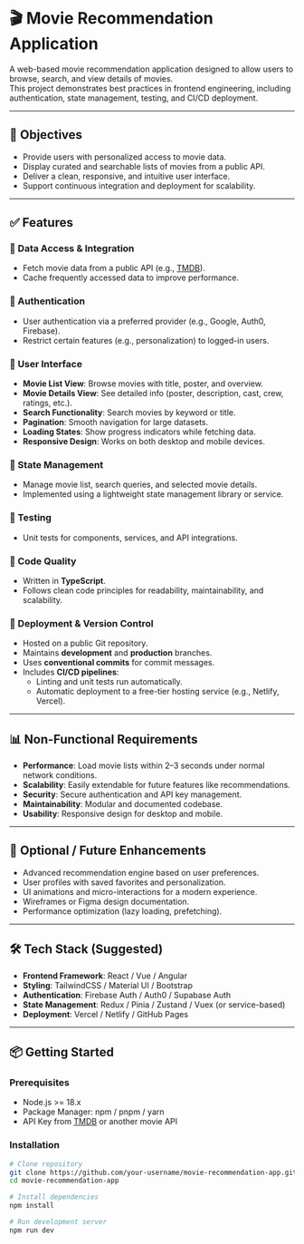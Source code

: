 # 🎬 Movie Recommendation Application  

A web-based movie recommendation application designed to allow users to browse, search, and view details of movies.  
This project demonstrates best practices in frontend engineering, including authentication, state management, testing, and CI/CD deployment.  

---

## 📌 Objectives  
- Provide users with personalized access to movie data.  
- Display curated and searchable lists of movies from a public API.  
- Deliver a clean, responsive, and intuitive user interface.  
- Support continuous integration and deployment for scalability.  

---

## ✅ Features  

### 🔹 Data Access & Integration  
- Fetch movie data from a public API (e.g., [TMDB](https://www.themoviedb.org/)).  
- Cache frequently accessed data to improve performance.  

### 🔹 Authentication  
- User authentication via a preferred provider (e.g., Google, Auth0, Firebase).  
- Restrict certain features (e.g., personalization) to logged-in users.  

### 🔹 User Interface  
- **Movie List View**: Browse movies with title, poster, and overview.  
- **Movie Details View**: See detailed info (poster, description, cast, crew, ratings, etc.).  
- **Search Functionality**: Search movies by keyword or title.  
- **Pagination**: Smooth navigation for large datasets.  
- **Loading States**: Show progress indicators while fetching data.  
- **Responsive Design**: Works on both desktop and mobile devices.  

### 🔹 State Management  
- Manage movie list, search queries, and selected movie details.  
- Implemented using a lightweight state management library or service.  

### 🔹 Testing  
- Unit tests for components, services, and API integrations.  

### 🔹 Code Quality  
- Written in **TypeScript**.  
- Follows clean code principles for readability, maintainability, and scalability.  

### 🔹 Deployment & Version Control  
- Hosted on a public Git repository.  
- Maintains **development** and **production** branches.  
- Uses **conventional commits** for commit messages.  
- Includes **CI/CD pipelines**:  
  - Linting and unit tests run automatically.  
  - Automatic deployment to a free-tier hosting service (e.g., Netlify, Vercel).  

---

## 📊 Non-Functional Requirements  
- **Performance**: Load movie lists within 2–3 seconds under normal network conditions.  
- **Scalability**: Easily extendable for future features like recommendations.  
- **Security**: Secure authentication and API key management.  
- **Maintainability**: Modular and documented codebase.  
- **Usability**: Responsive design for desktop and mobile.  

---

## 🚀 Optional / Future Enhancements  
- Advanced recommendation engine based on user preferences.  
- User profiles with saved favorites and personalization.  
- UI animations and micro-interactions for a modern experience.  
- Wireframes or Figma design documentation.  
- Performance optimization (lazy loading, prefetching).  

---

## 🛠️ Tech Stack (Suggested)  
- **Frontend Framework**: React / Vue / Angular  
- **Styling**: TailwindCSS / Material UI / Bootstrap  
- **Authentication**: Firebase Auth / Auth0 / Supabase Auth  
- **State Management**: Redux / Pinia / Zustand / Vuex (or service-based)  
- **Deployment**: Vercel / Netlify / GitHub Pages  

---

## 📦 Getting Started  

### Prerequisites  
- Node.js >= 18.x  
- Package Manager: npm / pnpm / yarn  
- API Key from [TMDB](https://developer.themoviedb.org/) or another movie API  

### Installation  
```bash
# Clone repository
git clone https://github.com/your-username/movie-recommendation-app.git
cd movie-recommendation-app

# Install dependencies
npm install

# Run development server
npm run dev
